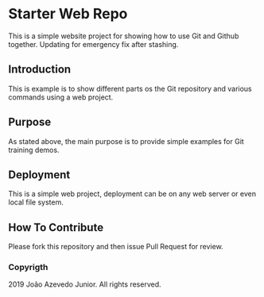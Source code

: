 # Starter Web Repo

This is a simple website project for showing how to use Git and Github together.
Updating for emergency fix after stashing.


## Introduction

This is example is to show different parts os the Git repository and various commands using a web project.


## Purpose

As stated above, the main purpose is to provide simple examples for Git training demos.


## Deployment

This is a simple web project, deployment can be on any web server or even local file system.

## How To Contribute

Please fork this repository and then issue Pull Request for review.


### Copyrigth

2019 João Azevedo Junior. All rights reserved.

